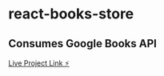 # react-books-store

## Consumes Google Books API

[Live Project Link ⚡️](https://books-store-react.stackblitz.io)
